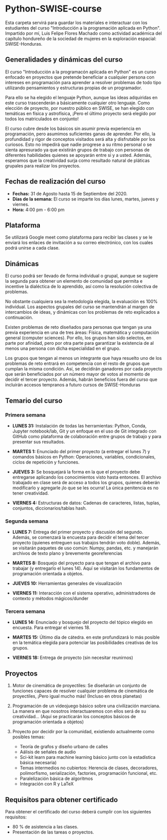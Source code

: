 # Python-SWISE-course
Esta carpeta servirá para guardar los materiales e interactuar con los estudiantes del curso "Introducción a la programación aplicada en Python". Impartido por mí, Luis Felipe Flores Machado como actividad académica del capítulo hondureño de la sociedad de mujeres en la exploración espacial: SWISE-Honduras. 


## Generalidades y dinámicas del curso
El curso "Introducción a la programacón aplicada en Python" es un curso enfocado en proyectos que pretende beneficiar a cualquier persona con intereses en programación para aprender a resolver problemas de todo tipo utilizando pensamientos y estructuras propias de un programador.

Para ello se ha elegido el lenguaje Python, aunque las ideas adquiridas en este curso trascenderán a básicamente cualquier otro lenguaje. Como elección de proyecto, por nuestro público en SWISE, se han elegido con temáticas en física y astrofísica, ¡Pero el último proyecto será elegido por todos los matriculados en conjunto! 

El curso cubre desde los básicos sin asumir previa experiencia en programación, pero asumimos suficientes ganas de aprender. Por ello, la profundidad y rigor de conceptos visitados será alta y disfrutable por los curiosos. Esto no impedirá que nadie progrese a su ritmo personal o se sienta apresurado ya que existirán grupos de trabajo con personas de diferentes habilidades quienes se apoyarán entre si y a usted. Además, esperamos que la creatividad surja como resultado natural de pláticas grupales para realizar los proyectos.

## Fechas de realización del curso
* **Fechas:** 31 de Agosto hasta 15 de Septiembre del 2020.
* **Días de la semana:** El curso se imparte los días lunes, martes, jueves y viernes.
* **Hora:** 4:00 pm - 6:00 pm

## Plataforma
Se utilizará Google meet como plataforma para recibir las clases y se le enviará los enlaces de invitación a su correo electrónico, con los cuales podrá unirse a cada clase.

## Dinámicas
El curso podrá ser llevado de forma individual o grupal, aunque se sugiere la segunda para obtener un elemento de comunidad que permita e incentive la dialéctica de lo aprendido, así como la resolución colectiva de problemas. 

No obstante cualquiera sea la metodología elegida, la evaluación es 100% individual. Los aspectos grupales del curso se mantendrán al margen de intercambios de ideas, y dinámicas con los problemas de reto explicados a continuación.

Existen problemas de reto diseñados para personas que tengan ya una previa experiencia en una de tres áreas: Física, matemática y computación general (computer sciences). Por ello, los grupos han sido selectos, en parte por afinidad, pero por otra parte para garantizar la existencia de al menos una persona con dicha especialidad en el grupo. 

Los grupos que tengan al menos un integrante que haya resuelto uno de los problemas de reto entrará en competencia con el resto de grupos que cumplan la misma condición. Así, se decidirán ganadores por cada proyecto que serán beneficiados por un número mayor de votos al momento de decidir el tercer proyecto. Además, habrán beneficios fuera del curso que incluirán accesos tempranos a futuro cursos de SWISE-Honduras

## Temario del curso
### Primera semana
* **LUNES 31:** Instalación de todas las herramientas: Python, Conda, Jupyter notebook/lab, Git y un enfoque en el uso de Git integrado con GitHub como plataforma de colaboración entre grupos de trabajo y para presentar sus resultados.

* **MARTES 1:** Enunciado del primer proyecto (a entregar el lunes 7) y comandos básicos en Python: Operaciones, variables, condicionales, ciclos de repetición y funciones.

* **JUEVES 3:** Se bosquejará la forma en la que el proyecto debe entregarse aplicando los conocimientos visto hasta entonces. El archivo trabajado en clase será de acceso a todos los grupos, quienes deberán modificarlo y agregarle ¡lo que se les ocurra! La única penitencia es no tener creatividad.

* **VIERNES 4:** Estructuras de datos: Cadenas de caracteres, listas, tuplas, conjuntos, diccionarios/tablas hash.

### Segunda semana 
* **LUNES 7:** Entrega del primer proyecto y discusión del segundo. Además, se comenzará la encuesta para decidir el tema del tercer proyecto (quienes entreguen sus trabajos tendrán voto doble). Además, se visitarán paquetes de uso común: Numpy, pandas, etc. y manejarán archivos de texto plano y brevemente georeferencias

* **MARTES 8:** Bosquejo del proyecto para que tengan el archivo para trabajar (y entregarlo el lunes 14). Aquí se visitarán los fundamentos de programación orientada a objetos.

* **JUEVES 10:** Herramientas generales de visualización

* **VIERNES 11:** Interacción con el sistema operativo, administradores de contexto y métodos mágicos/dunder 

### Tercera semana
* **LUNES 14:** Enunciado y bosquejo del proyecto del tópico elegido en encuesta. Para entregar el viernes 18.

* **MARTES 15:** Último día de cátedra. en este profundizará lo más posible en la temática elegida para potenciar las posibilidades creativas de los grupos.

* **VIERNES 18:** Entrega de proyecto (sin necesitar reunirnos)

## Proyectos
1) Motor de cinemática de proyectiles: Se diseñarán un conjunto de funciones capaces de resolver cualquier problema de cinemática de proyectiles, ¡Pero igual mucho más! (Incluso en otros planetas)

2) Programación de un videojuego básico sobre una civilización marciana. La manera en que nosotros interactuaremos con ellos será de su creatividad... (Aquí se practicarán los conceptos básicos de programación orientada a objetos)

3) Proyecto por decidir por la comunidad, existiendo actualmente como posibles temas:
	* Teoría de grafos y diseño urbano de calles
	* Aálisis de señales de audio
	* Sci-kit learn para machine learning básico junto con la estadística básica necesaria)
	* Temas intermedios no cubiertos: Herencia de clases, decoradores, polimorfismo, serialización, factories, programación funcional, etc.
	* Paralelización básica de algoritmos
	* Integración con R y LaTeX

## Requisitos para obtener certificado
Para obtener el certificado del curso deberá cumplir con los siguientes requisitos:
- 80 % de asistencia a las clases.
- Presentación de las tareas o proyectos.
